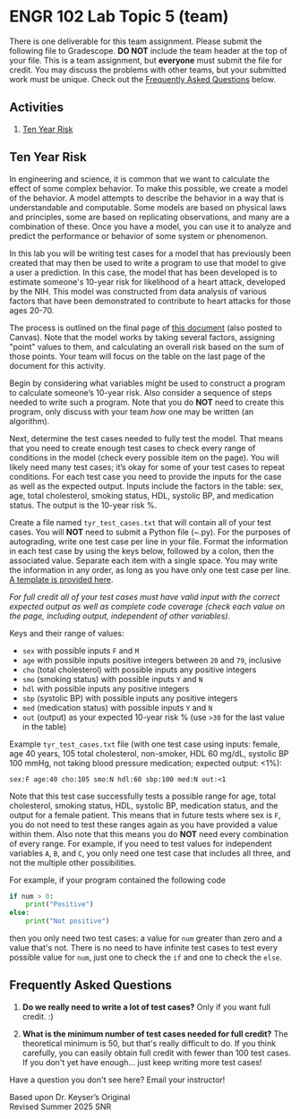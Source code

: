 # ENGR 102 Lab Topic 5 (team)
There is one deliverable for this team assignment. Please submit the following file to Gradescope. **DO NOT** include the team header at the top of your file. This is a team assignment, but **everyone** must submit the file for credit. You may discuss the problems with other teams, but your submitted work must be unique. Check out the [Frequently Asked Questions](#frequently-asked-questions) below.

## Activities

1. [Ten Year Risk](#ten-year-risk)

## Ten Year Risk
In engineering and science, it is common that we want to calculate the effect of some complex behavior. To make this possible, we create a model of the behavior. A model attempts to describe the behavior in a way that is understandable and computable. Some models are based on physical laws and principles, some are based on replicating observations, and many are a combination of these. Once you have a model, you can use it to analyze and predict the performance or behavior of some system or phenomenon. 
 
In this lab you will be writing test cases for a model that has previously been created that may then be used to write a program to use that model to give a user a prediction. In this case, the model that has been developed is to estimate someone's 10-year risk for likelihood of a heart attack, developed by the NIH. This model was constructed from data analysis of various factors that have been demonstrated to contribute to heart attacks for those ages 20-70.

The process is outlined on the final page of [this document](Lab_Topic_5_team_doc.pdf) (also posted to Canvas). Note that the model works by taking several factors, assigning "point" values to them, and calculating an overall risk based on the sum of those points. Your team will focus on the table on the last page of the document for this activity.

Begin by considering what variables might be used to construct a program to calculate someone’s 10-year risk. Also consider a sequence of steps needed to write such a program. Note that you do **NOT** need to create this program, only discuss with your team *how* one may be written (an algorithm).

Next, determine the test cases needed to fully test the model. That means that you need to create enough test cases to check every range of conditions in the model (check every possible item on the page). You will likely need many test cases; it’s okay for some of your test cases to repeat conditions. For each test case you need to provide the inputs for the case as well as the expected output. Inputs include the factors in the table: sex, age, total cholesterol, smoking status, HDL, systolic BP, and medication status. The output is the 10-year risk %.

Create a file named `tyr_test_cases.txt` that will contain all of your test cases. You will **NOT** need to submit a Python file (~.py). For the purposes of autograding, write one test case per line in your file. Format the information in each test case by using the keys below, followed by a colon, then the associated value. Separate each item with a single space. You may write the information in any order, as long as you have only one test case per line. [A template is provided here](tyr_test_cases.txt).

*For full credit all of your test cases must have valid input with the correct expected output as well as complete code coverage (check each value on the page, including output, independent of other variables).*

Keys and their range of values:
- `sex` with possible inputs `F` and `M`
- `age` with possible inputs positive integers between `20` and `79`, inclusive
- `cho` (total cholesterol) with possible inputs any positive integers
- `smo` (smoking status) with possible inputs `Y` and `N`
- `hdl` with possible inputs any positive integers
- `sbp` (systolic BP) with possible inputs any positive integers
- `med` (medication status) with possible inputs `Y` and `N`
- `out` (output) as your expected 10-year risk % (use `>30` for the last value in the table)

Example `tyr_test_cases.txt` file (with one test case using inputs: female, age 40 years, 105 total cholesterol, non-smoker, HDL 60 mg/dL, systolic BP 100 mmHg, not taking blood pressure medication; expected output: <1%):
```
sex:F age:40 cho:105 smo:N hdl:60 sbp:100 med:N out:<1
```

Note that this test case successfully tests a possible range for age, total cholesterol, smoking status, HDL, systolic BP, medication status, and the output for a female patient. This means that in future tests where sex is `F`, you do not need to test these ranges again as you have provided a value within them. Also note that this means you do **NOT** need every combination of every range. For example, if you need to test values for independent variables `A`, `B`, and `C`, you only need one test case that includes all three, and not the multiple other possibilities.

For example, if your program contained the following code
```python
if num > 0:
    print("Positive")
else:
    print("Not positive")
```
then you only need two test cases: a value for `num` greater than zero and a value that's not. There is no need to have infinite test cases to test every possible value for `num`, just one to check the `if` and one to check the `else`.


## Frequently Asked Questions
1. **Do we really need to write a lot of test cases?** Only if you want full credit. :)

2. **What is the minimum number of test cases needed for full credit?** The theoretical minimum is 50, but that's really difficult to do. If you think carefully, you can easily obtain full credit with fewer than 100 test cases. If you don't yet have enough... just keep writing more test cases!

Have a question you don't see here? Email your instructor!

Based upon Dr. Keyser’s Original<br/>
Revised Summer 2025 SNR
